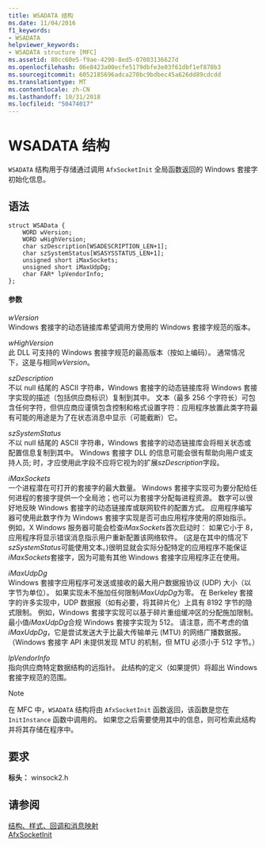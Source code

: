 ```yaml
---
title: WSADATA 结构
ms.date: 11/04/2016
f1_keywords:
- WSADATA
helpviewer_keywords:
- WSADATA structure [MFC]
ms.assetid: 80cc60e5-f9ae-4290-8ed5-07003136627d
ms.openlocfilehash: 06e8423a00ecfe5179dbfe3e03f61dbf1ef870b3
ms.sourcegitcommit: 6052185696adca270bc9bdbec45a626dd89cdcdd
ms.translationtype: MT
ms.contentlocale: zh-CN
ms.lasthandoff: 10/31/2018
ms.locfileid: "50474017"
---
```

# <a name="wsadata-structure"></a>WSADATA 结构

`WSADATA` 结构用于存储通过调用 `AfxSocketInit` 全局函数返回的 Windows 套接字初始化信息。

## <a name="syntax"></a>语法

```
struct WSAData {
    WORD wVersion;
    WORD wHighVersion;
    char szDescription[WSADESCRIPTION_LEN+1];
    char szSystemStatus[WSASYSSTATUS_LEN+1];
    unsigned short iMaxSockets;
    unsigned short iMaxUdpDg;
    char FAR* lpVendorInfo;
};
```

#### <a name="parameters"></a>参数

*wVersion*<br/>
Windows 套接字的动态链接库希望调用方使用的 Windows 套接字规范的版本。

*wHighVersion*<br/>
此 DLL 可支持的 Windows 套接字规范的最高版本（按如上编码）。 通常情况下，这是与相同*wVersion*。

*szDescription*<br/>
不以 null 结尾的 ASCII 字符串，Windows 套接字的动态链接库将 Windows 套接字实现的描述（包括供应商标识）复制到其中。 文本（最多 256 个字符长）可包含任何字符，但供应商应谨慎包含控制和格式设置字符：应用程序放置此类字符最有可能的用途是为了在状态消息中显示（可能截断）它。

*szSystemStatus*<br/>
不以 null 结尾的 ASCII 字符串，Windows 套接字的动态链接库会将相关状态或配置信息复制到其中。 Windows 套接字 DLL 的信息可能会很有帮助向用户或支持人员; 时，才应使用此字段不应将它视为的扩展*szDescription*字段。

*iMaxSockets*<br/>
一个进程潜在可打开的套接字的最大数量。 Windows 套接字实现可为要分配给任何进程的套接字提供一个全局池；也可以为套接字分配每进程资源。 数字可以很好地反映 Windows 套接字的动态链接库或联网软件的配置方式。 应用程序编写器可使用此数字作为 Windows 套接字实现是否可由应用程序使用的原始指示。 例如，X Windows 服务器可能会检查*iMaxSockets*首次启动时： 如果它小于 8，应用程序将显示错误消息指示用户重新配置该网络软件。 (这是在其中的情况下*szSystemStatus*可能使用文本。)很明显就会实际分配特定的应用程序不能保证*iMaxSockets*套接字，因为可能有其他 Windows 套接字应用程序正在使用。

*iMaxUdpDg*<br/>
Windows 套接字应用程序可发送或接收的最大用户数据报协议 (UDP) 大小（以字节为单位）。 如果实现未不施加任何限制*iMaxUdpDg*为零。 在 Berkeley 套接字的许多实现中，UDP 数据报（如有必要，将其碎片化）上具有 8192 字节的隐式限制。 例如，Windows 套接字实现可以基于碎片重组缓冲区的分配施加限制。 最小值*iMaxUdpDg*合规 Windows 套接字实现为 512。 请注意，而不考虑的值*iMaxUdpDg*，它是尝试发送大于比最大传输单元 (MTU) 的网络广播数据报。 （Windows 套接字 API 未提供发现 MTU 的机制，但 MTU 必须小于 512 字节。）

*lpVendorInfo*<br/>
指向供应商特定数据结构的远指针。 此结构的定义（如果提供）将超出 Windows 套接字规范的范围。

> [!NOTE]
>  在 MFC 中，`WSADATA` 结构将由 `AfxSocketInit` 函数返回，该函数是您在 `InitInstance` 函数中调用的。 如果您之后需要使用其中的信息，则可检索此结构并将其存储在程序中。

## <a name="requirements"></a>要求

**标头：** winsock2.h

## <a name="see-also"></a>请参阅

[结构、样式、回调和消息映射](../../mfc/reference/structures-styles-callbacks-and-message-maps.md)<br/>
[AfxSocketInit](../../mfc/reference/application-information-and-management.md#afxsocketinit)

